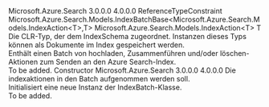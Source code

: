 <Type Name="IndexBatch&lt;T&gt;" FullName="Microsoft.Azure.Search.Models.IndexBatch&lt;T&gt;">
  <TypeSignature Language="C#" Value="public class IndexBatch&lt;T&gt; : Microsoft.Azure.Search.Models.IndexBatchBase&lt;Microsoft.Azure.Search.Models.IndexAction&lt;T&gt;,T&gt; where T : class" />
  <TypeSignature Language="ILAsm" Value=".class public auto ansi beforefieldinit IndexBatch`1&lt;class T&gt; extends Microsoft.Azure.Search.Models.IndexBatchBase`2&lt;class Microsoft.Azure.Search.Models.IndexAction`1&lt;!T&gt;, !T&gt;" />
  <TypeSignature Language="DocId" Value="T:Microsoft.Azure.Search.Models.IndexBatch`1" />
  <TypeSignature Language="VB.NET" Value="Public Class IndexBatch(Of T)&#xA;Inherits IndexBatchBase(Of IndexAction(Of T), T)" />
  <TypeSignature Language="F#" Value="type IndexBatch&lt;'T (requires 'T : null)&gt; = class&#xA;    inherit IndexBatchBase&lt;IndexAction&lt;'T&gt;, 'T (requires 'T : null)&gt;" />
  <AssemblyInfo>
    <AssemblyName>Microsoft.Azure.Search</AssemblyName>
    <AssemblyVersion>3.0.0.0</AssemblyVersion>
    <AssemblyVersion>4.0.0.0</AssemblyVersion>
  </AssemblyInfo>
  <TypeParameters>
    <TypeParameter Name="T">
      <Constraints>
        <ParameterAttribute>ReferenceTypeConstraint</ParameterAttribute>
      </Constraints>
    </TypeParameter>
  </TypeParameters>
  <Base>
    <BaseTypeName>Microsoft.Azure.Search.Models.IndexBatchBase&lt;Microsoft.Azure.Search.Models.IndexAction&lt;T&gt;,T&gt;</BaseTypeName>
    <BaseTypeArguments>
      <BaseTypeArgument TypeParamName="TAction">Microsoft.Azure.Search.Models.IndexAction&lt;T&gt;</BaseTypeArgument>
      <BaseTypeArgument TypeParamName="TDoc">T</BaseTypeArgument>
    </BaseTypeArguments>
  </Base>
  <Interfaces />
  <Docs>
    <typeparam name="T">
            Die CLR-Typ, der dem IndexSchema zugeordnet. Instanzen dieses Typs können als Dokumente im Index gespeichert werden.
            </typeparam>
    <summary>
            Enthält einen Batch von hochladen, Zusammenführen und/oder löschen-Aktionen zum Senden an den Azure Search-Index.
            </summary>
    <remarks>To be added.</remarks>
  </Docs>
  <Members>
    <Member MemberName=".ctor">
      <MemberSignature Language="C#" Value="public IndexBatch (System.Collections.Generic.IEnumerable&lt;Microsoft.Azure.Search.Models.IndexAction&lt;T&gt;&gt; actions);" />
      <MemberSignature Language="ILAsm" Value=".method public hidebysig specialname rtspecialname instance void .ctor(class System.Collections.Generic.IEnumerable`1&lt;class Microsoft.Azure.Search.Models.IndexAction`1&lt;!T&gt;&gt; actions) cil managed" />
      <MemberSignature Language="DocId" Value="M:Microsoft.Azure.Search.Models.IndexBatch`1.#ctor(System.Collections.Generic.IEnumerable{Microsoft.Azure.Search.Models.IndexAction{`0}})" />
      <MemberSignature Language="VB.NET" Value="Public Sub New (actions As IEnumerable(Of IndexAction(Of T)))" />
      <MemberSignature Language="F#" Value="new Microsoft.Azure.Search.Models.IndexBatch&lt;'T (requires 'T : null)&gt; : seq&lt;Microsoft.Azure.Search.Models.IndexAction&lt;'T&gt;&gt; -&gt; Microsoft.Azure.Search.Models.IndexBatch&lt;'T (requires 'T : null)&gt;" Usage="new Microsoft.Azure.Search.Models.IndexBatch&lt;'T (requires 'T : null)&gt; actions" />
      <MemberType>Constructor</MemberType>
      <AssemblyInfo>
        <AssemblyName>Microsoft.Azure.Search</AssemblyName>
        <AssemblyVersion>3.0.0.0</AssemblyVersion>
        <AssemblyVersion>4.0.0.0</AssemblyVersion>
      </AssemblyInfo>
      <Parameters>
        <Parameter Name="actions" Type="System.Collections.Generic.IEnumerable&lt;Microsoft.Azure.Search.Models.IndexAction&lt;T&gt;&gt;" />
      </Parameters>
      <Docs>
        <param name="actions">Die indexaktionen in den Batch aufgenommen werden soll.</param>
        <summary>
            Initialisiert eine neue Instanz der IndexBatch-Klasse.
            </summary>
        <remarks>To be added.</remarks>
      </Docs>
    </Member>
  </Members>
</Type>